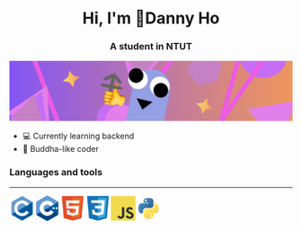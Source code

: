 <h1 align="center">Hi, I'm 🫡Danny Ho</h1>
<h3 align="center">A student in NTUT</h3>

<div align="center">
    <img src="https://github.com/Hmc-1209/Hmc-1209/blob/main/HA!.png" alt="HA!">
</div>

- 💻 Currently learning backend
- 🙏 Buddha-like coder

<h3> Languages and tools</h3>
<hr>

<img src="https://github.com/devicons/devicon/blob/master/icons/c/c-original.svg" alt="C" width="45" height="45"><img src="https://github.com/devicons/devicon/blob/master/icons/cplusplus/cplusplus-original.svg" alt="C++" width="45" height="45"><img src="https://github.com/devicons/devicon/blob/master/icons/html5/html5-original.svg" alt="HTML" width="45" height="45"><img src="https://github.com/devicons/devicon/blob/master/icons/css3/css3-original.svg" alt="CSS" width="45" height="45"><img src="https://github.com/devicons/devicon/blob/master/icons/javascript/javascript-original.svg" alt="JS" width="45" height="45"><img src="https://github.com/devicons/devicon/blob/master/icons/python/python-original.svg" alt="Python" width="45" height="45">